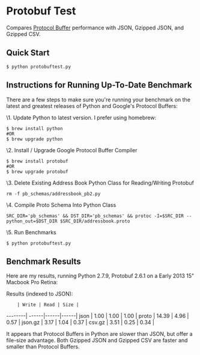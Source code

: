 # Protobuf Test

Compares [Protocol Buffer](https://developers.google.com/protocol-buffers/)
performance with JSON, Gzipped JSON, and Gzipped CSV.

## Quick Start
```
$ python protobuftest.py
```

## Instructions for Running Up-To-Date Benchmark
There are a few steps to make sure you're running your benchmark on the latest and greatest releases
of Python and Google's Protocol Buffers:

\1. Update Python to latest version. I prefer using homebrew:
```
$ brew install python
#OR
$ brew upgrade python
```
\2. Install / Upgrade Google Protocol Buffer Compiler
```
$ brew install protobuf
#OR
$ brew upgrade protobuf
```
\3. Delete Existing Address Book Python Class for Reading/Writing Protobuf
```
rm -f pb_schemas/addressbook_pb2.py
```
\4. Compile Proto Schema Into Python Class
```
SRC_DIR='pb_schemas' && DST_DIR='pb_schemas' && protoc -I=$SRC_DIR --python_out=$DST_DIR $SRC_DIR/addressbook.proto
```
\5. Run Benchmarks
```
$ python protobuftest.py
```


## Benchmark Results
Here are my results, running Python 2.7.9, Protobuf 2.6.1 on a Early 2013 15" Macbook Pro Retina:

Results (indexed to JSON):

        | Write | Read | Size |
--------| ------|------|------|
json    | 1.00  | 1.00 | 1.00 |
proto   | 14.39 | 4.96 | 0.57 |
json.gz | 3.17  | 1.04 | 0.37 |
csv.gz  | 3.51  | 0.25 | 0.34 |

It appears that Protocol Buffers in Python are slower than JSON, but offer a file-size advantage.
Both Gzipped JSON and Gzipped CSV are faster and smaller than Protocol Buffers.


